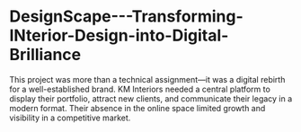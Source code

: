 # DesignScape---Transforming-INterior-Design-into-Digital-Brilliance
This project was more than a technical assignment—it was a digital rebirth for a  well-established brand. KM Interiors needed a central platform to display their  portfolio, attract new clients, and communicate their legacy in a modern format.  Their absence in the online space limited growth and visibility in a competitive  market.
